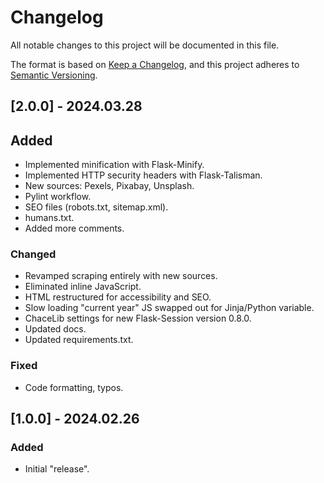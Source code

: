 # Changelog

All notable changes to this project will be documented in this file.

The format is based on [Keep a Changelog](https://keepachangelog.com/en/1.1.0/),
and this project adheres to [Semantic Versioning](https://semver.org/spec/v2.0.0.html).

## [2.0.0] - 2024.03.28

## Added

- Implemented minification with Flask-Minify.
- Implemented HTTP security headers with Flask-Talisman.
- New sources: Pexels, Pixabay, Unsplash.
- Pylint workflow.
- SEO files (robots.txt, sitemap.xml).
- humans.txt.
- Added more comments.

### Changed

- Revamped scraping entirely with new sources.
- Eliminated inline JavaScript.
- HTML restructured for accessibility and SEO.
- Slow loading "current year" JS swapped out for Jinja/Python variable.
- ChaceLib settings for new Flask-Session version 0.8.0.
- Updated docs.
- Updated requirements.txt.

### Fixed

- Code formatting, typos.

## [1.0.0] - 2024.02.26

### Added

- Initial "release".
